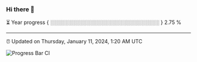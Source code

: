 ### Hi there 👋

⏳ Year progress { ░░░░░░░░░░░░░░░░░░░░░░░░░░░░░░ } 2.75 %

---

⏰ Updated on Thursday, January 11, 2024, 1:20 AM UTC

![Progress Bar CI](https://github.com/arthurbuhl/arthurbuhl/workflows/Progress%20Bar%20CI/badge.svg)
